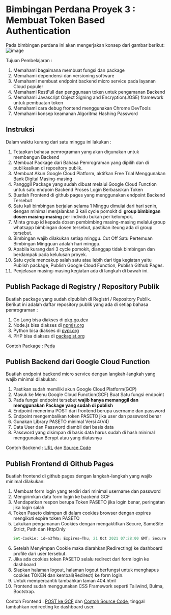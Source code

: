 # Bimbingan Perdana Proyek 3 : Membuat Token Based Authentication
Pada bimbingan perdana ini akan mengerjakan konsep dari gambar berikut:  
 ![image](https://github.com/d4if/proyek3/assets/11188109/495e3636-2217-41a4-a79f-785820ec026c)
 
Tujuan Pembelajaran :
1. Memahami bagaimana membuat fungsi dan package
2. Memahami dependensi dan versioning software
3. Memahami membuat endpoint backend micro service pada layanan Cloud populer
4. Memahami RestFull dan penggunaan token untuk pengamanan Backend
5. Memahami Javascript Object Signing and Encryption(JOSE) framework untuk pembuatan token
6. Memahami cara debug frontend menggunakan Chrome DevTools
7. Memahami konsep keamanan Algoritma Hashing Password

## Instruksi
Dalam waktu kurang dari satu minggu ini lakukan :
1. Tetapkan bahasa pemrograman yang akan digunakan untuk membangun Backend
2. Membuat Package dari Bahasa Pemrograman yang dipilih dan di publikasikan di repository publik. 
3. Membuat Akun Google Cloud Platform, aktifkan Free Trial Menggunakan Bank Digital Masing-masing
4. Pangggil Package yang sudah dibuat melalui Google Cloud Function untuk satu endpoin Backend Proses Login Berbasiskan Token
5. Buatlah Frontend di github pages yang menggunakan endpoint Backend Tersebut
6. Satu kali bimbingan berjalan selama 1 Minggu dimulai dari hari senin, dengan minimal menjalankan 3 kali cycle pomokit di **group bimbingan dosen masing-masing** per individu bukan per kelompok.
7. Minta group id kepada dosen pembimbing masing-masing melalui group whatsapp bimbingan dosen tersebut, pastikan iteung ada di group tersebut.
8. Bimbingan wajib dilakukan setiap minggu. Cut Off Satu Pertemuan Bimbingan Mingguan adalah hari minggu.
9. Apabila kurang dari 3 cycle pomokit, dianggap tidak bimbingan dan berdampak pada kelulusan proyek.
10. Satu cycle mencakup salah satu atau lebih dari tiga kegiatan yaitu Publish package, Publish Google Cloud Function, Publish Github Pages.
11. Penjelasan masing-masing kegiatan ada di langkah di bawah ini.

## Publish Package di Registry / Repository Publik

Buatlah package yang sudah dipublish di Registri / Repository Publik.   
Berikut ini adalah daftar repository publik yang ada di setiap bahasa pemrograman :
1. Go Lang bisa diakses di [pkg.go.dev](https://pkg.go.dev/)
2. Node.js bisa diakses di [npmjs.org](https://www.npmjs.com/)
3. Python bisa diakses di [pypi.org](https://pypi.org/)
4. PHP bisa diakses di [packagist.org](https://packagist.org/)

Contoh Package : [Peda](https://pkg.go.dev/github.com/petapedia/peda)

## Publish Backend dari Google Cloud Function

Buatlah endpoint backend micro service dengan langkah-langkah yang wajib minimal dilakukan:
1. Pastikan sudah memiliki akun Google Cloud Platform(GCP)
2. Masuk ke Menu Google Cloud Function(GCF) Buat Satu fungsi endpoint
3. Pada fungsi endpoint tersebut **wajib hanya memanggil dan menggunakan Package yang sudah di publish**
4. Endpoint menerima POST dari frontend berupa username dan password
5. Endpoint mengembalikan token PASETO jika user dan password benar
6. Gunakan Library PASETO minimal Versi 4(V4)
7. Data User dan Password diambil dari basis data
8. Password yang disimpan di basis data harus sudah di hash minimal menggunakan Bcrypt atau yang diatasnya

Contoh Backend : [URL](https://asia-southeast2-awangga.cloudfunctions.net/petapedia-post) dan [Source Code](https://petapedia.github.io/gcf/post/)

## Publish Frontend di Github Pages

Buatlah frontend di github pages dengan langkah-langkah yang wajib minimal dilakukan:
1. Membuat form login yang terdiri dari minimal username dan password
2. Mengirimkan data form login ke backend GCF
3. Mendapatkan respon berupa Token PASETO jika login benar, peringatan jika login salah
4. Token Paseto disimpan di dalam cookies browser dengan expires mengikuti expire token PASETO
5. Lakukan pengamanan Cookies dengan mengaktifkan Secure, SameSite Strict, Path dan HttpOnly
   ```js
   Set-Cookie: id=a3fWa; Expires=Thu, 21 Oct 2021 07:28:00 GMT; Secure; HttpOnly; SameSite=Strict
   ```
6. Setelah Menyimpan Cookie maka diarahkan(Redirecting) ke dashboard profile dari user tersebut.
7. Jika ada cookies token PASETO selalu redirect dari form login ke dashboard
8. Siapkan halaman logout, halaman logout berfungsi untuk menghapus cookies TOKEN dan kembali(Redirect) ke form login.
9. Untuk mempercantik tambahkan laman 404.html
10. Frontend sudah menggunakan CSS Framework seperti Tailwind, Bulma, Bootstrap.

Contoh Frontend : [POST ke GCF](https://jscroot.github.io/examples/api/post/togcf/) dan [Contoh Source Code](https://jscroot.github.io/examples/api/), tinggal tambahkan redirecting ke dashboard user.
